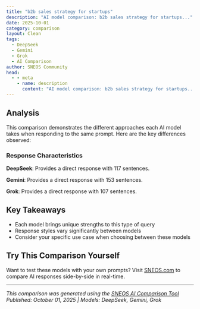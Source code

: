 ```yaml
---
title: "b2b sales strategy for startups"
description: "AI model comparison: b2b sales strategy for startups..."
date: 2025-10-01
category: comparison
layout: Clean
tags:
  - DeepSeek
  - Gemini
  - Grok
  - AI Comparison
author: SNEOS Community
head:
  - - meta
    - name: description
      content: "AI model comparison: b2b sales strategy for startups..."
---
```


<ChatComparison
  title="b2b sales strategy for startups"
  prompt="b2b sales strategy for startups"
  :responses='{
    "DeepSeek": "Of course. Here is a comprehensive B2B sales strategy for startups, designed to be practical, scalable, and effective with limited resources.\n\nThis guide is broken down into four key phases:\n1.  **Foundation \u0026 Strategy:** Laying the groundwork before you make a single call.\n2.  **Execution \u0026 Process:** The tactical playbook for engaging prospects.\n3.  **Scaling \u0026 Optimization:** Building a repeatable machine.\n4.  **Essential Tools \u0026 Metrics:** What you need to measure and use.\n\n---\n\n### Phase 1: Foundation \u0026 Strategy (The \u0022Why\u0022 and \u0022Who\u0022)\n\nBefore you sell, you must have absolute clarity. This is the most critical phase for a startup.\n\n#### 1. Define Your Ideal Customer Profile (ICP)\nAn ICP is a *company-level* description of your perfect customer. Don\u0027t guess; be specific.\n*   **Firmographics:** Industry, Company Size (Employee Count), Annual Revenue, Geographic Location.\n*   **Technographics:** What software do they currently use? (e.g., \u0022Uses HubSpot but not Salesforce\u0022).\n*   **Challenges \u0026 Pains:** What specific, costly problems do they have that you solve? Be brutally specific (e.g., \u0022Marketing teams wasting 10 hours/week manually segmenting lead lists\u0022).\n*   **Budget \u0026 Authority:** Is this a problem they are already spending money to solve?\n\n#### 2. Create Detailed Buyer Personas\nA Buyer Persona is a *person-level* description of the decision-makers and influencers *within* your ICP company.\n*   **Role/Title:** e.g., \u0022Head of Marketing,\u0022 \u0022CTO,\u0022 \u0022Sales Operations Manager.\u0022\n*   **Goals:** What are they measured on? (e.g., \u0022Increase qualified leads by 20%\u0022).\n*   **Pain Points:** Their daily frustrations related to your solution.\n*   **Influencers:** Who do they report to? Who do they listen to? (e.g., The CMO influences the Head of Marketing).\n\n#### 3. Craft Your Unique Value Proposition (UVP)\nAnswer: \u0022Why should they buy from *you*, a small startup, and not an established competitor?\u0022\n*   **Focus on Outcome, Not Features:** Don\u0027t say \u0022We have AI.\u0022 Say, \u0022We use AI to cut your lead qualification time by 80%, so your team can focus on closing deals.\u0022\n*   **Connect to a Pain:** Your UVP must directly address the #1 pain point from your ICP.\n*   **Differentiate:** Are you faster, cheaper, easier to use, or more specialized?\n\n#### 4. Choose Your Initial Sales Model\nYour product\u0027s price and complexity dictate your model.\n\n| Sales Model | Typical ACV* | Process | Best For... |\n| :--- | :--- | :--- | :--- |\n| **Product-Led Growth (PLG)** | \u003C $5k | Self-service free trial/freemium \u2192 In-app upgrades | Bottom-up, easy-to-adopt SaaS tools (Slack, Trello) |\n| **Transactional / Inside Sales** | $5k - $50k | High-volume outbound/inbound calls \u0026 emails \u2192 short demo \u2192 close | SaaS products with a clear ROI and shorter sales cycles |\n| **Mid-Market / Hybrid** | $50k - $150k | Outbound \u0026 Inbound \u2192 Multiple Demos \u2192 Proof of Concept (PoC) \u2192 Negotiation | More complex solutions requiring buy-in from a department |\n| **Enterprise Sales** | $150k\u002B | Strategic Outbound \u2192 Multi-threaded Relationships \u2192 PoC \u2192 Legal/Procurement \u2192 Long Cycle | Mission-critical platforms that change company-wide processes |\n\n*ACV = Annual Contract Value*\n\n**Startups should almost always begin with Transactional or PLG models.** They provide faster feedback and revenue.\n\n---\n\n### Phase 2: Execution \u0026 Process (The \u0022How\u0022)\n\nThis is your day-to-day playbook.\n\n#### 1. Build a Lean, Targeted Pipeline\n*   **Inbound Marketing:**\n    *   Create exceptional content (blogs, webinars, guides) that solves your ICP\u0027s problems.\n    *   Use SEO to attract them.\n    *   Use clear calls-to-action (CTAs) like \u0022Book a Demo\u0022 or \u0022Start Free Trial.\u0022\n*   **Outbound Prospecting (The Startup\u0027s Best Friend):**\n    *   **Don\u0027t Spray and Pray.** Use your ICP to build a highly targeted list (using tools like Apollo, ZoomInfo, or even LinkedIn Sales Navigator).\n    *   **Personalized Outreach:** Reference a recent company announcement, a shared connection, or a specific challenge you know they face.\n    *   **Multi-Channel Sequence:** Don\u0027t just email. Use a cadence like: Day 1: Personalized LinkedIn Connection \u002B Email. Day 3: Follow-up Email. Day 7: A value-add comment on their LinkedIn post. Day 10: A short, personal video.\n\n#### 2. Master the Sales Conversation\nYour goal is not to sell; it\u0027s to diagnose and prescribe.\n*   **The Discovery Call (The Most Important Call):**\n    *   **Ask Open-Ended Questions:** \u0022Can you walk me through your current process for [X]?\u0022 \u0022What\u0027s the biggest challenge with that?\u0022 \u0022What would it mean for your team if you solved that?\u0022\n    *   **Quantify the Pain:** \u0022How much time does that waste?\u0022 \u0022What\u0027s the financial impact of that problem?\u0022\n    *   **Identify Decision-Makers:** \u0022Who else is involved in evaluating a solution like this?\u0022\n*   **The Demo / Presentation:**\n    *   **Tailor It:** Only show features that solve *their* specific, stated problems.\n    *   **Tell a Story:** \u0022You mentioned your team wastes 10 hours a week. Here\u0027s how our tool automates that entire process, giving you back that time immediately.\u0022\n*   **Handling Objections:**\n    *   **Listen \u0026 Validate:** \u0022I understand why cost is a concern.\u0022\n    *   **Reframe with Value:** \u0022When we look at the 10 hours of saved time per week, which equates to $X, the ROI actually makes this a net gain within 3 months.\u0022\n*   **Closing:**\n    *   **Assume the Sale:** \u0022It sounds like this solves the core challenges we discussed. The next step is to get you set up. Should we start with the standard onboarding package?\u0022\n    *   **Trial Close:** \u0022Does this seem like it would address your needs?\u0022\n\n---\n\n### Phase 3: Scaling \u0026 Optimization (The \u0022Grow\u0022)\n\nTurn your initial success into a predictable machine.\n\n#### 1. Document Your Sales Process\nMap out every stage of your funnel:\n*   Prospecting \u2192 Qualified Lead \u2192 Discovery Call \u2192 Demo \u2192 Proposal \u2192 Negotiation \u2192 **Closed-Won**.\n*   Define what moves a lead from one stage to the next (e.g., \u0022Lead becomes \u0027Qualified\u0027 after they confirm budget and need on a discovery call\u0022).\n\n#### 2. Hire Your First Sales Rep(s)\n*   Look for **hunters**, not farmers. You need people who can build a pipeline from scratch.\n*   Hire for coachability, resilience, and curiosity over a \u0022big brand\u0022 resume.\n*   The founder(s) should do the first 10-50 sales to create a repeatable playbook the new rep can follow.\n\n#### 3. Implement a Sales \u0026 Marketing Feedback Loop\n*   Sales must tell Marketing which messages are resonating and which ICPs are most responsive.\n*   Marketing must provide Sales with content to use in outreach and with high-quality inbound leads.\n\n#### 4. Focus on Customer Success \u0026 Retention\n*   **Onboarding is Part of Sales:** A smooth onboarding sets the stage for renewal and expansion.\n*   **Listen to Customers:** Your best product ideas and case studies will come from them.\n*   **Happy Customers are Your Best Salespeople:** They provide referrals and testimonials, which are gold for a startup.\n\n---\n\n### Phase 4: Essential Tools \u0026 Metrics (The \u0022Measure\u0022)\n\n#### Essential Starter Stack (Cost-Effective)\n*   **CRM:** **HubSpot CRM (Free)** or Salesforce Essentials. Non-negotiable.\n*   **Prospecting:** **LinkedIn Sales Navigator** and a data provider like **Apollo.io** or **Lusha**.\n*   **Email \u0026 Sequencing:** **HubSpot Sales Hub** or **Lemlist** for automated, personalized sequences.\n*   **Communication:** **Zoom** for demos, **Slack** for internal comms.\n*   **Document Tracking:** **HubSpot** or **DocSend** to see who views your proposals.\n\n#### Key Metrics to Track (KPIs)\n*   **Leading Indicators:**\n    *   Number of New Prospects Contacted per Week\n    *   Number of Demos Booked per Week\n    *   Sales Cycle Length (Average days from first contact to close)\n*   **Lagging Indicators (The Bottom Line):**\n    *   **Monthly Recurring Revenue (MRR) / Annual Recurring Revenue (ARR)**\n    *   **Customer Acquisition Cost (CAC):** (Total Sales \u0026 Marketing Spend) / (# of New Customers). Keep this low!\n    *   **Lifetime Value (LTV):** The total revenue you expect from an average customer. **A healthy startup should have an LTV:CAC ratio of 3:1 or higher.**\n    *   **Churn Rate:** The % of customers you lose each month. Fight this relentlessly.\n\n### Final Word of Advice for Startup Founders\n\n**You are the first and most important salesperson.** No one can sell the vision with more passion and authenticity. Get on the phones, talk to customers, learn what resonates, and use that knowledge to build the strategy outlined above. **Be",
    "Gemini": "Okay, let\u0027s dive into building a B2B sales strategy for startups. It\u0027s a different beast than enterprise B2B or B2C, because you\u0027re often resource-constrained, need to prove value quickly, and build a brand simultaneously.\n\nHere\u0027s a structured approach, covering key areas:\n\n**I. Foundation: Understand Your Ideal Customer Profile (ICP) \u0026 Value Proposition**\n\n*   **1. Define Your Ideal Customer Profile (ICP):**\n    *   **Beyond Demographics:** Go beyond basic industry, company size, and revenue.  Focus on *why* they need your product/service.\n    *   **Pain Points:** What problems are they facing *that you solve*?  Be specific.  (e.g., \u0022Inefficient lead management processes leading to missed opportunities\u0022 instead of \u0022They need more leads.\u0022)\n    *   **Goals \u0026 Aspirations:** What are they trying to achieve?  How can you help them get there?\n    *   **Decision-Making Process:** Who are the key influencers and decision-makers? What are their individual motivations? How is the buying process structured within their organization?\n    *   **Technical Capabilities:** What technologies do they use now? Are they technologically savvy or resistant to change?\n    *   **Example:**  Instead of \u0022Small to medium-sized manufacturing companies,\u0022 try:  \u0022Manufacturing companies with 50-200 employees, experiencing production bottlenecks due to outdated scheduling software, struggling to meet increasing customer demand, and led by a forward-thinking operations manager open to new technologies.\u0022\n    *   **Refine Continuously:** Your ICP will evolve as you learn more from sales interactions.\n\n*   **2. Craft a Compelling Value Proposition:**\n    *   **Focus on Benefits, Not Features:**  Translate features into tangible benefits for your ICP.\n    *   **Quantify Where Possible:** Use data to demonstrate the value you provide (e.g., \u0022Reduce lead response time by 50%,\u0022 \u0022Increase sales conversion rates by 20%\u0022).\n    *   **Address Pain Points Directly:**  Show that you understand their challenges and have a solution.\n    *   **Differentiate:**  What makes you different from the competition?  Is it price, features, service, or a unique approach?\n    *   **Example:** \u0022For manufacturing companies struggling with production bottlenecks, our AI-powered scheduling software optimizes resource allocation, reducing downtime by 15% and increasing output by 10%, leading to increased customer satisfaction and revenue growth.\u0022\n\n**II. Sales Strategy \u0026 Process**\n\n*   **3. Choose Your Sales Model:**\n\n    *   **Self-Service (Low-Touch):** Customers can sign up and use your product with minimal sales interaction.  Good for simpler products with clear value. Focus on great onboarding and customer success.\n        *   *Pros:* Scalable, low cost.\n        *   *Cons:* Lower ACV (Annual Contract Value), requires excellent product documentation.\n    *   **Inside Sales (Mid-Touch):**  Sales reps handle leads remotely (phone, email, video calls).  More common for software or services requiring some explanation.\n        *   *Pros:* More personalized, higher ACV than self-service.\n        *   *Cons:* Requires sales team, training, and management.\n    *   **Field Sales (High-Touch):**  Sales reps meet with customers in person.  Best for complex, high-value solutions.  Less common for early-stage startups due to cost.\n        *   *Pros:* Highest ACV, strong relationship building.\n        *   *Cons:* Most expensive, requires travel and significant resources.\n    *   **Partner/Channel Sales:** Leverage existing networks and relationships of other businesses to sell your product.\n        *   *Pros:* Scalable, access to new markets\n        *   *Cons:* Less direct control, requires partner management\n\n    *   **Hybrid Approach:**  Combine elements of different models depending on the customer segment and product complexity. *This is often a good starting point for startups.*\n\n*   **4. Build a Sales Funnel:**\n    *   **Top of Funnel (Awareness):**  Attract potential customers.\n        *   *Tactics:* Content marketing (blog posts, ebooks, webinars), SEO, social media, paid advertising (LinkedIn Ads, Google Ads), industry events, public relations.\n    *   **Middle of Funnel (Consideration):**  Engage leads and nurture them.\n        *   *Tactics:* Email marketing, lead magnets, case studies, demos, free trials, webinars, personalized content.\n    *   **Bottom of Funnel (Decision):**  Close the deal.\n        *   *Tactics:* Sales calls, proposals, quotes, presentations, contract negotiation.\n\n*   **5. Develop a Sales Process:**\n    *   **Standardize Steps:** Define the stages a lead goes through from initial contact to closing. This provides structure and helps track progress.\n    *   **Define Exit Criteria:**  Clearly define what needs to happen at each stage to move a lead to the next.\n    *   **Create Sales Playbooks:**  Provide your sales team with scripts, templates, and best practices for each stage of the sales process.\n    *   **Example Stages:**\n        *   *Lead Qualification:* Determine if the lead fits your ICP.\n        *   *Needs Analysis:* Understand the customer\u0027s pain points and goals.\n        *   *Solution Presentation:* Demonstrate how your product solves their problems.\n        *   *Proposal/Quote:*  Present pricing and terms.\n        *   *Negotiation:*  Address any concerns and finalize the deal.\n        *   *Closing:*  Secure the contract.\n        *   *Onboarding:*  Help the customer get started with your product.\n\n*   **6. Implement a CRM (Customer Relationship Management) System:**\n    *   **Centralize Data:**  Keep track of leads, contacts, interactions, and sales progress in one place.\n    *   **Automate Tasks:**  Automate email sequences, follow-up reminders, and other repetitive tasks.\n    *   **Gain Insights:**  Track key metrics to identify areas for improvement.\n    *   **Good Starter Options:** HubSpot CRM (free and paid plans), Zoho CRM, Pipedrive.\n\n**III. Lead Generation \u0026 Outreach**\n\n*   **7. Content Marketing:**\n    *   **Create Valuable Content:** Focus on solving your ICP\u0027s problems and addressing their needs.\n    *   **SEO Optimization:**  Optimize your content for search engines so potential customers can find you.\n    *   **Repurpose Content:**  Turn blog posts into social media updates, webinars into ebooks, etc.\n    *   **Examples:**\n        *   *Blog Posts:* \u00225 Common Manufacturing Bottlenecks and How to Solve Them,\u0022 \u0022The Ultimate Guide to Production Scheduling Software\u0022\n        *   *Ebooks:* \u0022The ROI of Implementing a Modern ERP System\u0022\n        *   *Webinars:* \u0022Live Demo: Optimizing Production with Our AI-Powered Scheduling Software\u0022\n\n*   **8. Social Selling (Especially LinkedIn):**\n    *   **Build Your Personal Brand:**  Share valuable content, engage in industry discussions, and connect with potential customers.\n    *   **Targeted Outreach:**  Identify and connect with individuals who fit your ICP.  Personalize your messages.\n    *   **Join Relevant Groups:**  Participate in discussions and share your expertise.\n\n*   **9. Email Marketing:**\n    *   **Build an Email List:**  Offer valuable content in exchange for email addresses.\n    *   **Segment Your List:**  Send targeted emails based on ICP, industry, or job title.\n    *   **Personalize Your Emails:**  Use the recipient\u0027s name and reference their company or industry.\n    *   **A/B Test Your Emails:**  Experiment with different subject lines, content, and calls to action to improve your results.\n\n*   **10. Paid Advertising:**\n    *   **LinkedIn Ads:**  Highly effective for reaching B2B decision-makers.  Target by job title, industry, company size, and other criteria.\n    *   **Google Ads:**  Target keywords related to your product or service.\n    *   **Retargeting:**  Show ads to people who have visited your website but haven\u0027t converted.\n*   **11. Cold Outreach (Strategically):**\n    *   **Research Thoroughly:** Know as much as you can about the prospect and their company before reaching out.\n    *   **Personalize Your Message:** Explain why you\u0027re contacting them specifically and how you can help them.\n    *   **Focus on Value:**  Don\u0027t just pitch your product; offer a solution to their problem.\n    *   **Be Persistent (But Not Annoying):**  Follow up multiple times, but don\u0027t bombard them.\n*   **12. Partnerships**\n    * Find companies with complementary products or services who serve the same target market.\n    * Offer joint webinars, referral programs, or bundled solutions.\n\n**IV. Sales Team \u0026 Skills**\n\n*   **13. Hire the Right People:**\n    *   **Focus on Skills and Attitude:** Look for candidates with strong communication, problem-solving, and closing skills.  A positive attitude and willingness to learn are also crucial.\n    *   **Industry Experience (Ideally):**  Prior experience in your target industry can be a big plus.\n    *   **Startup Mentality:**  Look for candidates who are comfortable with ambiguity and are willing to wear multiple hats.\n\n*   **14. Provide Training and Support:**\n    *   **Product Training:**  Ensure your sales team understands your product inside and out.\n    *   **Sales Process Training:**  Teach them your sales process and how to use the CRM.\n    *   **Ongoing Coaching:**  Provide regular coaching and feedback to help them improve their skills.\n    *   **Sales Enablement:**  Provide your sales team with the resources they need to succeed, such as sales playbooks, case studies, and presentations.\n\n*   **15. Key Sales Skills for Startups:**\n    *   **Active Listening:**  Understand the customer\u0027s needs and pain points.\n    *   **Problem Solving:**  Identify and address customer concerns.\n    *   **Communication:**  Clearly and effectively communicate the value of your product.\n    *   **Negotiation:**  Negotiate favorable terms and close deals.\n    *   **Relationship Building:**  Build rapport with customers and establish long-term relationships.\n    *   **Resilience:**  Handle rejection and keep pushing forward.\n\n**V. Measurement \u0026 Optimization**\n\n*   **16. Track Key Metrics:**\n    *   **Lead Generation Metrics:**  Website traffic, lead volume, cost per lead.\n    *   **Sales Funnel Metrics:**  Conversion rates at each stage of the funnel.\n    *   **Sales Performance Metrics:**  Number of deals closed, average deal size, sales cycle length, revenue per rep.\n    *   **Customer Acquisition Cost (CAC):**  The cost of acquiring a new customer.\n    *   **Customer Lifetime Value (CLTV):**  The total revenue you expect to generate from a customer over their lifetime.\n*   **17. Analyze Your Data:**\n    *   **Identify Trends:**  Look for patterns in your data to identify what\u0027s working and what\u0027s not.\n    *   **Experiment:**  Try new things and see what works best.\n    *   **Optimize:**  Continuously improve your sales process based on your data.\n\n*   **18. Get Customer Feedback:**\n    *   **Ask for Feedback Regularly:**  Solicit feedback from customers throughout the sales process and after the sale.\n    *   **Use Feedback to Improve:**  Use customer feedback to improve your product, your sales process, and your customer service.\n\n**VI.  Early Stage Considerations (Critical for Startups):**\n\n*   **Founder-Led Sales:** In the early days, founders *must* be heavily involved in sales.  They have the deepest product knowledge and passion.\n*   **Focus on Early Adopters:** Target customers who are willing to take a risk on a new product. They can provide valuable feedback and help you refine your product.\n*   **Prove Value Quickly:**  Offer a free trial or pilot program to demonstrate the value of your product.\n*   **Iterate Rapidly:** Be prepared to adapt your sales strategy based on customer feedback and market conditions.\n*   **Building Social Proof:**  Actively seek out testimonials, case studies, and reviews.\n*   **Bootstrapping Mentality:** Be resourceful and efficient with your sales budget.\n\n**VII. Important Reminders:**\n\n*   **Be Patient:** B2B sales can take time. Don\u0027t get discouraged if you don\u0027t see results immediately.\n*   **Focus on Relationships:** Build strong relationships with your customers. This will lead to repeat business and referrals.\n*   **Be Authentic:**  Be genuine and transparent in your interactions with customers.\n*   **Adapt and Evolve:**  The B2B sales landscape is constantly changing. Be prepared to adapt your strategy as needed.\n*   **Document Everything:** Your findings from conversations, processes, and iterations will make it easier to onboard new team members in the future.\n\nBy following these steps, you can build a B2B sales strategy that will help your startup succeed. Remember to be patient, persistent, and always focus on providing value to your customers. Good luck!\n",
    "Grok": "Building a B2B (business-to-business) sales strategy for startups requires a focused approach that leverages limited resources, prioritizes high-value clients, and establishes credibility in a competitive market. Startups often face unique challenges, such as limited budgets, lack of brand recognition, and the need to scale quickly. Below is a comprehensive B2B sales strategy tailored for startups:\n\n---\n\n### **1. Understand Your Target Market**\nBefore crafting a sales strategy, deeply understand who you\u2019re selling to.\n\n- **Identify Your Ideal Customer Profile (ICP):**\n  - Define the industries, company sizes, and roles of decision-makers that align with your product or service.\n  - Focus on businesses with specific pain points your solution addresses.\n  - Use tools like LinkedIn Sales Navigator or Crunchbase to research potential clients.\n\n- **Conduct Market Research:**\n  - Analyze competitors to identify gaps in their offerings.\n  - Talk to potential customers through surveys, interviews, or focus groups to understand their needs and challenges.\n  - Study industry trends to position your solution as relevant and timely.\n\n- **Segment Your Audience:**\n  - Break your market into smaller segments based on geography, industry, or business size.\n  - Prioritize segments with the highest potential for quick wins (e.g., early adopters or businesses with urgent needs).\n\n---\n\n### **2. Develop a Strong Value Proposition**\nYour value proposition must clearly articulate why a business should choose your startup over established competitors.\n\n- **Solve a Specific Problem:**\n  - Highlight how your product/service addresses a critical pain point or improves efficiency, reduces costs, or drives revenue.\n  - Use data or case studies (even from pilot programs) to back up claims.\n\n- **Differentiate Yourself:**\n  - Emphasize what makes your startup unique\u2014whether it\u2019s innovative technology, personalized service, or cost-effectiveness.\n  - Position yourself as agile and customer-focused compared to larger, less flexible competitors.\n\n- **Tailor Messaging:**\n  - Customize your pitch for different stakeholders (e.g., C-level executives care about ROI, while operational managers might focus on ease of implementation).\n\n---\n\n### **3. Build a Scalable Sales Process**\nStartups need a repeatable and efficient sales process to maximize limited resources.\n\n- **Define Sales Stages:**\n  - Outline a clear funnel: Lead Generation \u2192 Qualification \u2192 Discovery \u2192 Proposal \u2192 Closing \u2192 Onboarding.\n  - Use a CRM (Customer Relationship Management) tool like HubSpot (free for startups), Salesforce, or Pipedrive to track progress.\n\n- **Focus on High-Quality Leads:**\n  - Use lead scoring to prioritize prospects based on fit and likelihood to buy.\n  - Qualify leads using frameworks like BANT (Budget, Authority, Need, Timeline) to avoid wasting time on low-potential deals.\n\n- **Leverage Automation:**\n  - Automate repetitive tasks like email outreach or follow-ups using tools like Outreach or Mailchimp.\n  - Use chatbots or AI tools to qualify leads on your website.\n\n---\n\n### **4. Use Cost-Effective Lead Generation Tactics**\nStartups often lack big budgets for marketing, so focus on high-impact, low-cost channels.\n\n- **Content Marketing:**\n  - Create blogs, whitepapers, or webinars that address your audience\u0027s pain points.\n  - Share thought leadership content on LinkedIn to build credibility.\n\n- **Networking and Referrals:**\n  - Attend industry events, conferences, or trade shows (virtual or in-person) to connect with decision-makers.\n  - Ask for referrals from early customers, mentors, or investors.\n  - Join local business groups or online communities (e.g., Slack communities, LinkedIn groups).\n\n- **Cold Outreach:**\n  - Personalize cold emails or LinkedIn messages to specific prospects\u2014focus on their challenges, not just your product.\n  - Use tools like Hunter.io or Apollo to find contact information.\n\n- **Partnerships:**\n  - Collaborate with complementary businesses (non-competitors) to co-market or bundle services.\n  - Join startup accelerators or incubators for access to networks and potential clients.\n\n---\n\n### **5. Focus on Relationship Building**\nB2B sales are often relationship-driven, especially for startups that need to build trust.\n\n- **Personalized Engagement:**\n  - Take time to understand the prospect\u2019s business and customize your approach.\n  - Follow up consistently without being pushy\u2014use a mix of calls, emails, and social media touchpoints.\n\n- **Provide Value Upfront:**\n  - Offer free resources, consultations, or demos to showcase expertise before asking for a sale.\n  - Position yourself as a consultant, not just a salesperson.\n\n- **Customer Success as a Sales Tool:**\n  - Turn early customers into advocates by delivering exceptional onboarding and support.\n  - Use testimonials, case studies, or reference calls to build trust with prospects.\n\n---\n\n### **6. Adopt a Consultative Sales Approach**\nSince startups often sell innovative or complex solutions, a consultative approach works best.\n\n- **Ask the Right Questions:**\n  - Focus on uncovering the prospect\u2019s challenges, goals, and current solutions.\n  - Use open-ended questions to encourage discussion (e.g., \u201CWhat\u2019s your biggest challenge with X today?\u201D).\n\n- **Educate, Don\u2019t Sell:**\n  - Position yourself as an expert by educating prospects on industry trends or solutions.\n  - Offer actionable insights even if they don\u2019t buy immediately\u2014this builds trust for future deals.\n\n- **Handle Objections:**\n  - Be prepared for skepticism about your startup\u2019s reliability or track record.\n  - Address concerns transparently\u2014highlight your team\u2019s expertise, early successes, or partnerships.\n\n---\n\n### **7. Offer Flexible Pricing and Pilots**\nStartups often need to lower barriers to entry to win initial customers.\n\n- **Freemium or Trial Models:**\n  - Offer a free or low-cost version to let businesses test your product.\n  - Use trials to demonstrate value and convert to paid plans.\n\n- **Pilot Programs:**\n  - Propose short-term, low-risk pilots for hesitant clients.\n  - Focus on measurable outcomes during the pilot to justify a full rollout.\n\n- **Flexible Pricing:**\n  - Offer tiered pricing or pay-as-you-grow models to accommodate smaller budgets.\n  - Be open to negotiation, especially for early adopters who can provide testimonials or referrals.\n\n---\n\n### **8. Leverage Data and Analytics**\nUse data to refine your sales strategy and improve results.\n\n- **Track Key Metrics:**\n  - Measure conversion rates, sales cycle length, and customer acquisition cost (CAC).\n  - Identify which lead sources or pitches yield the best results.\n\n- **Iterate Based on Feedback:**\n  - Collect feedback from prospects (even lost deals) to understand objections or gaps in your offering.\n  - Continuously refine your pitch, process, and targeting.\n\n- **Test and Optimize:**\n  - Run A/B tests on email campaigns, landing pages, or pricing models.\n  - Experiment with different channels to find the most effective ones.\n\n---\n\n### **9. Build a Lean Sales Team**\nStartups often can\u2019t afford large sales teams, so focus on efficiency.\n\n- **Hire Versatile Talent:**\n  - Look for salespeople with experience in your industry who can handle multiple roles (e.g., lead generation, closing, and account management).\n  - Consider hiring freelancers or part-time reps for specific tasks like cold outreach.\n\n- **Train and Empower:**\n  - Provide training on your product, market, and sales process.\n  - Equip your team with tools and scripts to improve productivity.\n\n- **Outsource Where Needed:**\n  - Use agencies or virtual assistants for lead generation or appointment setting to save time.\n\n---\n\n### **10. Scale Strategically After Early Wins**\nOnce you\u2019ve secured initial customers, use their success to fuel growth.\n\n- **Create Case Studies:**\n  - Document early successes with metrics (e.g., \u201CClient X saved 30% on costs using our solution\u201D).\n  - Share these on your website, social media, and sales collateral.\n\n- **Ask for Referrals and Reviews:**\n  - Encourage satisfied clients to refer you to others or leave reviews on platforms like G2 or Capterra.\n  - Offer incentives for referrals if appropriate.\n\n- **Expand Your Reach:**\n  - Reinvest revenue into marketing and sales efforts (e.g., paid ads, additional hires).\n  - Target adjacent markets or larger clients once you\u2019ve built credibility.\n\n---\n\n### **Key Tips for B2B Startups**\n- **Start Small, Think Big:** Focus on a niche market or specific problem to gain traction before expanding.\n- **Be Patient:** B2B sales cycles are often longer than B2C\u2014build relationships and stay persistent.\n- **Bootstrap Initially:** Rely on low-cost tactics like networking and content marketing before investing in expensive tools or campaigns.\n- **Stay Agile:** Be ready to pivot your strategy based on customer feedback or market changes.\n\n---\n\nBy combining a deep understanding of your target market with a lean, relationship-focused sales process, your startup can build a sustainable B2B sales strategy. Focus on delivering value, building trust, and leveraging early successes to scale over time."
  }'
  published-date="14:54"
/>

## Analysis

This comparison demonstrates the different approaches each AI model takes when responding to the same prompt. Here are the key differences observed:

### Response Characteristics

**DeepSeek**: Provides a direct response with 117 sentences. 

**Gemini**: Provides a direct response with 153 sentences. 

**Grok**: Provides a direct response with 107 sentences. 

## Key Takeaways

- Each model brings unique strengths to this type of query
- Response styles vary significantly between models
- Consider your specific use case when choosing between these models

## Try This Comparison Yourself

Want to test these models with your own prompts? Visit [SNEOS.com](https://sneos.com) to compare AI responses side-by-side in real-time.

---

*This comparison was generated using the [SNEOS AI Comparison Tool](https://sneos.com)*
*Published: October 01, 2025 | Models: DeepSeek, Gemini, Grok*
